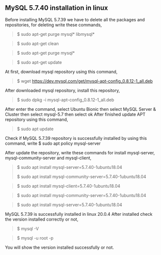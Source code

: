 

## **MySQL 5.7.40 installation in linux** 


Before installing MySQL 5.7.39 we have to delete all the packages and repositories, for deleting write these commands, 

>$ sudo apt-get purge mysql\* libmysql\*

>$ sudo apt-get clean
 
>$ sudo apt-get purge mysql* 

>$ sudo apt-get update 

At first, download mysql repository using this command,
>$  wget https://dev.mysql.com/get/mysql-apt-config_0.8.12-1_all.deb

After downloaded mysql repository, install this repository,
>$ sudo dpkg -i mysql-apt-config_0.8.12-1_all.deb

After enter the command, select Ubuntu Bionic then select MySQL Server & Cluster then select mysql-5.7 then select ok
After finished update APT repository using this command,
>$ sudo apt update

Check if MySQL 5.7.39 repository is successfully installed by using this command, write 
$  sudo apt policy mysql-server

After update the repository, write these commands for install mysql-server, mysql-community-server and mysql-client,

>$ sudo apt install mysql-server=5.7.40-1ubuntu18.04
> 
>$ sudo apt install mysql-community-server=5.7.40-1ubuntu18.04
 
>$ sudo apt install mysql-client=5.7.40-1ubuntu18.04

>$ sudo apt install mysql-community-server=5.7.40-1ubuntu18.04

>$ sudo apt install mysql-server=5.7.40-1ubuntu18.04

MySQL 5.7.39 is successfully installed in linux 20.0.4
After installed check the version installed correctly or not, 

>$ mysql -V

>$ mysql -u root -p

You will show the version installed successfully or not. 

